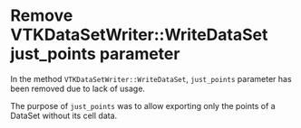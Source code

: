# Remove VTKDataSetWriter::WriteDataSet just_points parameter

In the method `VTKDataSetWriter::WriteDataSet`, `just_points` parameter has been
removed due to lack of usage. 

The purpose of `just_points` was to allow exporting only the points of a
DataSet without its cell data.
